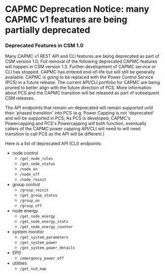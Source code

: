 # CAPMC Deprecation Notice: many CAPMC v1 features are being partially deprecated

### Deprecated Features in CSM 1.0

Many CAPMC v1 REST API and CLI features are being deprecated as part of CSM version 1.0; Full removal of the following deprecated CAPMC features will happen in CSM version 1.3. Further development of CAPMC service or CLI has stopped. CAPMC has entered end-of-life but will still be generally available. CAPMC is going to be replaced with the Power Control Service (PCS) in a future release. The current API/CLI portfolio for CAPMC are being pruned to better align with the future direction of PCS. More information about PCS and the CAPMC transition will be released as part of subsequent CSM releases.


The API endpoints that remain un-deprecated will remain supported until their 'phased transition' into PCS (e.g. Power Capping is not 'deprecated' and will be supported in PCS; As PCS is developed, CAPMC's Powercapping and PCS's Powercapping will both function, eventually callers of the CAPMC power capping API/CLI will need to will need transition to call PCS as the API will be different.)


Here is a list of deprecated API (CLI) endpoints:

* node control
    * `/get_node_rules`
    * `/get_node_status`
    * `/node_on`
    * `/node_off`
    * `/node_reinit`
* group control
    * `/group_reinit`
    * `/get_group_status`
    * `/group_on`
    * `/group_off`
* node energy
    * `/get_node_energy`
    * `/get_node_energy_stats`
    * `/get_node_energy_counter`
* system monitor
    * `/get_system_parameters`
    * `/get_system_power`
    * `/get_system_power_details`
* EPO
    * `/emergency_power_off`
* utilities
    * `/get_nid_map`
